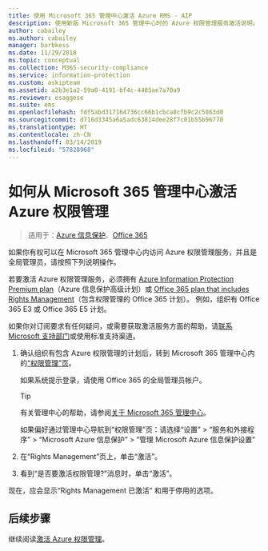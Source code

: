 ```yaml
---
title: 使用 Microsoft 365 管理中心激活 Azure RMS - AIP
description: 使用新版 Microsoft 365 管理中心时的 Azure 权限管理服务激活说明。
author: cabailey
ms.author: cabailey
manager: barbkess
ms.date: 11/29/2018
ms.topic: conceptual
ms.collection: M365-security-compliance
ms.service: information-protection
ms.custom: askipteam
ms.assetid: a2b3e1a2-59a0-4191-bf4c-4485ae7a70a9
ms.reviewer: esaggese
ms.suite: ems
ms.openlocfilehash: fdf5abd317164736cc66b1cbca8cfb9c2c5863d0
ms.sourcegitcommit: d716d3345a6a5adc63814dee28f7c01b55b96770
ms.translationtype: HT
ms.contentlocale: zh-CN
ms.lasthandoff: 03/14/2019
ms.locfileid: "57828968"
---
```

# <a name="how-to-activate-azure-rights-management-from-the-microsoft-365-admin-center"></a>如何从 Microsoft 365 管理中心激活 Azure 权限管理

>适用于：[Azure 信息保护](https://azure.microsoft.com/pricing/details/information-protection)、[Office 365](https://download.microsoft.com/download/E/C/F/ECF42E71-4EC0-48FF-AA00-577AC14D5B5C/Azure_Information_Protection_licensing_datasheet_EN-US.pdf)

如果你有权可以在 Microsoft 365 管理中心内访问 Azure 权限管理服务，并且是全局管理员，请按照下列说明操作。 

若要激活 Azure 权限管理服务，必须拥有 [Azure Information Protection Premium plan](https://www.microsoft.com/cloud-platform/azure-information-protection-pricing)（Azure 信息保护高级计划）或 [Office 365 plan that includes Rights Management](https://download.microsoft.com/download/E/C/F/ECF42E71-4EC0-48FF-AA00-577AC14D5B5C/Azure_Information_Protection_licensing_datasheet_EN-US.pdf)（包含权限管理的 Office 365 计划）。 例如，组织有 Office 365 E3 或 Office 365 E5 计划。 

如果你对订阅要求有任何疑问，或需要获取激活服务方面的帮助，请[联系 Microsoft 支持部门](information-support.md#to-contact-microsoft-support)或使用标准支持渠道。

1. 确认组织有包含 Azure 权限管理的计划后，转到 Microsoft 365 管理中心内的[“权限管理”页](https://account.activedirectory.windowsazure.com/RmsOnline/Manage.aspx)。
    
    如果系统提示登录，请使用 Office 365 的全局管理员帐户。
    
    > [!TIP]
    > 有关管理中心的帮助，请参阅[关于 Microsoft 365 管理中心](/office365/admin/admin-overview/about-the-admin-center)。
    
    如果偏好通过管理中心导航到“权限管理”页：请选择“设置” > “服务和外接程序” > “Microsoft Azure 信息保护” > “管理 Microsoft Azure 信息保护设置”

2. 在“Rights Management”页上，单击“激活”。

3. 看到“是否要激活权限管理?”消息时，单击“激活”。

现在，应会显示“Rights Management 已激活”  和用于停用的选项。

## <a name="next-steps"></a>后续步骤
继续阅读[激活 Azure 权限管理](activate-service.md#configuring-onboarding-controls-for-a-phased-deployment)。

